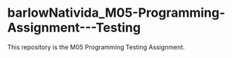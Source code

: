 # barlowNativida_M05-Programming-Assignment---Testing
This repository is the M05 Programming Testing Assignment.
